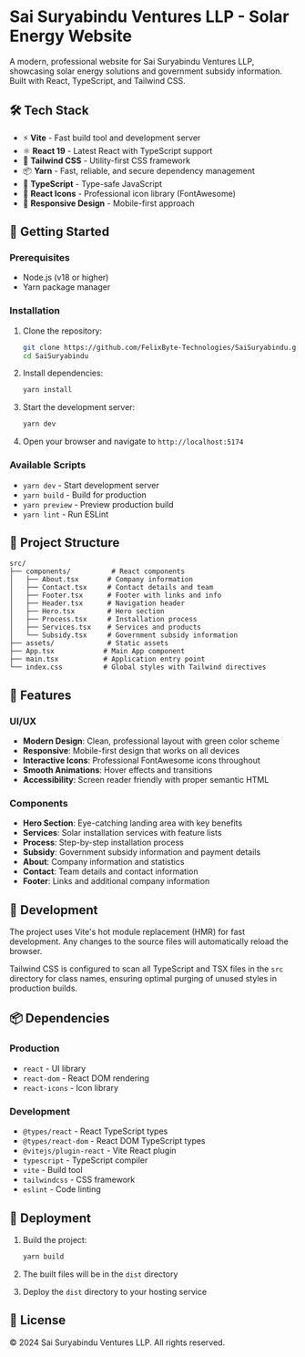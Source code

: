 # Sai Suryabindu Ventures LLP - Solar Energy Website

A modern, professional website for Sai Suryabindu Ventures LLP, showcasing solar energy solutions and government subsidy information. Built with React, TypeScript, and Tailwind CSS.

## 🛠️ Tech Stack

- ⚡️ **Vite** - Fast build tool and development server
- ⚛️ **React 19** - Latest React with TypeScript support
- 🎨 **Tailwind CSS** - Utility-first CSS framework
- 📦 **Yarn** - Fast, reliable, and secure dependency management
- 🔧 **TypeScript** - Type-safe JavaScript
- 🎯 **React Icons** - Professional icon library (FontAwesome)
- 📱 **Responsive Design** - Mobile-first approach

## 🚀 Getting Started

### Prerequisites

- Node.js (v18 or higher)
- Yarn package manager

### Installation

1. Clone the repository:
   ```bash
   git clone https://github.com/FelixByte-Technologies/SaiSuryabindu.git
   cd SaiSuryabindu
   ```

2. Install dependencies:
   ```bash
   yarn install
   ```

3. Start the development server:
   ```bash
   yarn dev
   ```

4. Open your browser and navigate to `http://localhost:5174`

### Available Scripts

- `yarn dev` - Start development server
- `yarn build` - Build for production
- `yarn preview` - Preview production build
- `yarn lint` - Run ESLint

## 📁 Project Structure

```
src/
├── components/          # React components
│   ├── About.tsx       # Company information
│   ├── Contact.tsx     # Contact details and team
│   ├── Footer.tsx      # Footer with links and info
│   ├── Header.tsx      # Navigation header
│   ├── Hero.tsx        # Hero section
│   ├── Process.tsx     # Installation process
│   ├── Services.tsx    # Services and products
│   └── Subsidy.tsx     # Government subsidy information
├── assets/             # Static assets
├── App.tsx            # Main App component
├── main.tsx           # Application entry point
└── index.css          # Global styles with Tailwind directives
```

## 🎨 Features

### UI/UX
- **Modern Design**: Clean, professional layout with green color scheme
- **Responsive**: Mobile-first design that works on all devices
- **Interactive Icons**: Professional FontAwesome icons throughout
- **Smooth Animations**: Hover effects and transitions
- **Accessibility**: Screen reader friendly with proper semantic HTML

### Components
- **Hero Section**: Eye-catching landing area with key benefits
- **Services**: Solar installation services with feature lists
- **Process**: Step-by-step installation process
- **Subsidy**: Government subsidy information and payment details
- **About**: Company information and statistics
- **Contact**: Team details and contact information
- **Footer**: Links and additional company information

## 🔧 Development

The project uses Vite's hot module replacement (HMR) for fast development. Any changes to the source files will automatically reload the browser.

Tailwind CSS is configured to scan all TypeScript and TSX files in the `src` directory for class names, ensuring optimal purging of unused styles in production builds.

## 📦 Dependencies

### Production
- `react` - UI library
- `react-dom` - React DOM rendering
- `react-icons` - Icon library

### Development
- `@types/react` - React TypeScript types
- `@types/react-dom` - React DOM TypeScript types
- `@vitejs/plugin-react` - Vite React plugin
- `typescript` - TypeScript compiler
- `vite` - Build tool
- `tailwindcss` - CSS framework
- `eslint` - Code linting

## 🚀 Deployment

1. Build the project:
   ```bash
   yarn build
   ```

2. The built files will be in the `dist` directory

3. Deploy the `dist` directory to your hosting service

## 📄 License

© 2024 Sai Suryabindu Ventures LLP. All rights reserved.